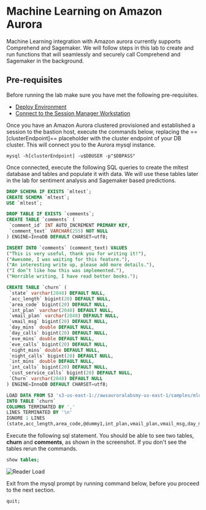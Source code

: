 # Machine Learning on Amazon Aurora

Machine Learning integration with Amazon aurora currently supports Comprehend and Sagemaker. We will follow steps in this lab to create and run functions that will seamlessly and securely call Comprehend and Sagemaker in the background.

## Pre-requisites
Before running the lab make sure you have met the following pre-requisites.

* [Deploy Environment](/prereqs/environment/)
* [Connect to the Session Manager Workstation](/prereqs/connect/)

Once you have an Amazon Aurora clustered provisioned and established a session to the bastion host, execute the commands below, replacing the ==[clusterEndpoint]== placeholder with the cluster endpoint of your DB cluster. This will connect you to the Aurora mysql  instance.

```shell
mysql -h[clusterEndpoint] -u$DBUSER -p"$DBPASS"
```

Once connected, execute the following SQL queries to create the mltest database and tables and populate it with data. We will use these tables later in the lab for sentiment analysis and Sagemaker based predictions.

```sql
DROP SCHEMA IF EXISTS `mltest`;
CREATE SCHEMA `mltest`;
USE `mltest`;

DROP TABLE IF EXISTS `comments`;
CREATE TABLE `comments` (
 `comment_id` INT AUTO_INCREMENT PRIMARY KEY,
 `comment_text` VARCHAR(255) NOT NULL
) ENGINE=InnoDB DEFAULT CHARSET=utf8;

INSERT INTO `comments` (comment_text) VALUES
("This is very useful, thank you for writing it!"),
("Awesome, I was waiting for this feature."),
("An interesting write up, please add more details."),
("I don’t like how this was implemented."),
("Horrible writing, I have read better books.");

CREATE TABLE `churn` (
 `state` varchar(2048) DEFAULT NULL,
 `acc_length` bigint(20) DEFAULT NULL,
 `area_code` bigint(20) DEFAULT NULL,
 `int_plan` varchar(2048) DEFAULT NULL,
 `vmail_plan` varchar(2048) DEFAULT NULL,
 `vmail_msg` bigint(20) DEFAULT NULL,
 `day_mins` double DEFAULT NULL,
 `day_calls` bigint(20) DEFAULT NULL,
 `eve_mins` double DEFAULT NULL,
 `eve_calls` bigint(20) DEFAULT NULL,
 `night_mins` double DEFAULT NULL,
 `night_calls` bigint(20) DEFAULT NULL,
 `int_mins` double DEFAULT NULL,
 `int_calls` bigint(20) DEFAULT NULL,
 `cust_service_calls` bigint(20) DEFAULT NULL,
 `Churn` varchar(2048) DEFAULT NULL
) ENGINE=InnoDB DEFAULT CHARSET=utf8;

LOAD DATA FROM S3 's3-us-east-1://awsauroralabsmy-us-east-1/samples/mldata/churn.txt'
INTO TABLE `churn`
COLUMNS TERMINATED BY ','
LINES TERMINATED BY '\n'
IGNORE 1 LINES
(state,acc_length,area_code,@dummy1,int_plan,vmail_plan,vmail_msg,day_mins,day_calls,@dummy2,eve_mins,eve_calls,@dummy3,night_mins,night_calls,@dummy4,int_mins,int_calls,@dummy5,cust_service_calls,Churn);
```

Execute the following sql statement. You should be able to see two tables, **churn** and **comments**, as shown in the screenshot. If you don't see the tables rerun the commands.

```sql
show tables;
```
<span class="image">![Reader Load](/ml/overview/1-tables.png?raw=true)</span>

Exit from the mysql prompt by running command below, before you proceed to the next section.

```sql
quit;
```
